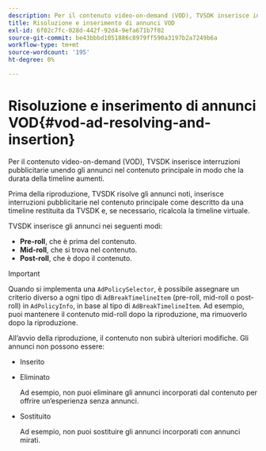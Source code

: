 ```yaml
---
description: Per il contenuto video-on-demand (VOD), TVSDK inserisce interruzioni pubblicitarie unendo gli annunci nel contenuto principale in modo che la durata della timeline aumenti.
title: Risoluzione e inserimento di annunci VOD
exl-id: 6f02c7fc-028d-442f-92d4-9efa671b7f02
source-git-commit: be43bbbd1051886c8979ff590a3197b2a7249b6a
workflow-type: tm+mt
source-wordcount: '195'
ht-degree: 0%

---
```


# Risoluzione e inserimento di annunci VOD{#vod-ad-resolving-and-insertion}

Per il contenuto video-on-demand (VOD), TVSDK inserisce interruzioni pubblicitarie unendo gli annunci nel contenuto principale in modo che la durata della timeline aumenti.

Prima della riproduzione, TVSDK risolve gli annunci noti, inserisce interruzioni pubblicitarie nel contenuto principale come descritto da una timeline restituita da TVSDK e, se necessario, ricalcola la timeline virtuale.

TVSDK inserisce gli annunci nei seguenti modi:

* **Pre-roll**, che è prima del contenuto.
* **Mid-roll**, che si trova nel contenuto.
* **Post-roll**, che è dopo il contenuto.

>[!IMPORTANT]
>
>Quando si implementa una `AdPolicySelector`, è possibile assegnare un criterio diverso a ogni tipo di `AdBreakTimelineItem` (pre-roll, mid-roll o post-roll) in `AdPolicyInfo`, in base al tipo di `AdBreakTimelineItem`. Ad esempio, puoi mantenere il contenuto mid-roll dopo la riproduzione, ma rimuoverlo dopo la riproduzione.

All’avvio della riproduzione, il contenuto non subirà ulteriori modifiche. Gli annunci non possono essere:

* Inserito
* Eliminato

   Ad esempio, non puoi eliminare gli annunci incorporati dal contenuto per offrire un’esperienza senza annunci.
* Sostituito

   Ad esempio, non puoi sostituire gli annunci incorporati con annunci mirati.
